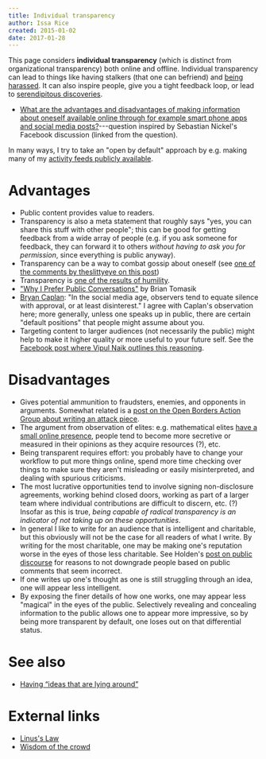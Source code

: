 ```yaml
---
title: Individual transparency
author: Issa Rice
created: 2015-01-02
date: 2017-01-28
---
```


This page considers **individual transparency** (which is distinct from organizational transparency) both online and offline.
Individual transparency can lead to things like having stalkers (that one can befriend) and [being harassed](harassment).
It can also inspire people, give you a tight feedback loop, or lead to [serendipitous discoveries](https://www.quora.com/What-is-the-secret-to-finding-the-right-peers/answer/Alex-K-Chen).

- [What are the advantages and disadvantages of making information about oneself available online through for example smart phone apps and social media posts?](https://www.quora.com/What-are-the-advantages-and-disadvantages-of-making-information-about-oneself-available-online-through-for-example-smart-phone-apps-and-social-media-posts)---question inspired by Sebastian Nickel's Facebook discussion (linked from the question).

In many ways, I try to take an "open by default" approach by e.g. making many
of my [activity feeds publicly
available](https://issarice.com/#activity-feeds).

# Advantages

- Public content provides value to readers.
- Transparency is also a meta statement that roughly says "yes, you can share this stuff with other people"; this can be good for getting feedback from a wide array of people (e.g. if you ask someone for feedback, they can forward it to others *without having to ask you for permission*, since everything is public anyway).
- Transparency can be a way to combat gossip about oneself (see [one of the comments
  by
  theslittyeye on this post](http://www.overcomingbias.com/2011/07/regulating-gossip.html))
- Transparency is [one of the results of humility][holden_humility].
- ["Why I Prefer Public Conversations"](http://reducing-suffering.org/why-i-prefer-public-conversations/) by Brian Tomasik
- [Bryan Caplan](http://econlog.econlib.org/archives/2017/01/some_default_as.html):
  "In the social media age, observers tend to equate silence with approval, or
  at least disinterest."
  I agree with Caplan's observation here; more generally, unless one speaks up
  in public, there are certain "default positions" that people might assume
  about you.
- Targeting content to larger audiences (not necessarily the public) might help
  to make it higher quality or more useful to your future self.
  See the [Facebook post where Vipul Naik outlines this
  reasoning](https://www.facebook.com/vipulnaik.r/posts/10203124419727293).

# Disadvantages

- Gives potential ammunition to fraudsters, enemies, and opponents in
  arguments.
  Somewhat related is a [post on the Open Borders Action Group about writing an
  attack piece](https://www.facebook.com/groups/openborders/permalink/616873458409379/).
- The argument from observation of elites: e.g. mathematical elites [have
  a small online presence](http://lesswrong.com/lw/hky/the_paucity_of_elites_online/),
  people tend to become more secretive or measured in their opinions as they
  acquire resources (?), etc.
- Being transparent requires effort: you probably have to change your workflow
  to put more things online, spend more time checking over things to make sure
  they aren't misleading or easily misinterpreted, and dealing with spurious
  criticisms.
- The most lucrative opportunities tend to involve signing non-disclosure
  agreements, working behind closed doors, working as part of a larger team
  where individual contributions are difficult to discern, etc. (?)
  Insofar as this is true, *being capable of radical transparency is an
  indicator of not taking up on these opportunities*.
- In general I like to write for an audience that is intelligent and
  charitable, but this obviously will not be the case for all readers of what I
  write.
  By writing for the most charitable, one may be making one's reputation worse
  in the eyes of those less charitable.
  See Holden's [post on public discourse](http://effective-altruism.com/ea/17o/some_thoughts_on_public_discourse/#Note)
  for reasons to not downgrade people based on public comments that seem
  incorrect.
- If one writes up one's thought as one is still struggling through an idea,
  one will appear less intelligent.
- By exposing the finer details of how one works, one may appear less "magical"
  in the eyes of the public.
  Selectively revealing and concealing information to the public allows one to
  appear more impressive, so by being more transparent by default, one loses
  out on that differential status.

# See also

- [Having “ideas that are lying
  around”](having-ideas-that-are-lying-around)

# External links

- [Linus's Law](https://en.wikipedia.org/wiki/Linus%27s_Law)
- [Wisdom of the crowd](https://en.wikipedia.org/wiki/Wisdom_of_the_crowd)

[holden_humility]: http://blog.givewell.org/2007/12/27/transparency-measurement-humility/ "Holden Karnofsky. “Transparency, measurement, humility”. December 27, 2007. The GiveWell Blog."
